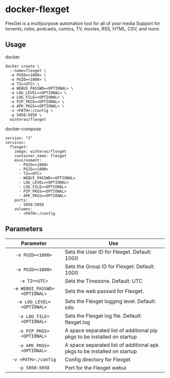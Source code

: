 # docker-flexget
FlexGet is a multipurpose automation tool for all of your media
Support for torrents, nzbs, podcasts, comics, TV, movies, RSS, HTML, CSV, and more.


## Usage
docker
```
docker create \
  --name=flexget \
  -e PUID=<1000> \
  -e PGID=<1000> \
  -e TZ=<UTC> \
  -e WEBUI_PASSWD=<OPTIONAL> \
  -e LOG_LEVEL=<OPTIONAL> \
  -e LOG_FILE=<OPTIONAL> \
  -e PIP_PKGS=<OPTIONAL> \
  -e APK_PKGS=<OPTIONAL> \
  -v <PATH>:/config \
  -p 5050:5050 \
  winterau/flexget
```
  
  docker-compose
  
```
version: "2"
services:
  flexget:
    image: winterau/flexget
    container_name: flexget
    environment:
      - PUID=<1000>
      - PGID=<1000>
      - TZ=<UTC>
      - WEBUI_PASSWD=<OPTIONAL>
      - LOG_LEVEL=<OPTIONAL> 
      - LOG_FILE=<OPTIONAL> 
      - PIP_PKGS=<OPTIONAL> 
      - APK_PKGS=<OPTIONAL> 
    ports:
      - 5050:5050
    volumes:
      - <PATH>:/config
```

## Parameters 

| Parameter | Use |
| :----: | --- |
| `-e PUID=<1000>` | Sets the User ID for Flexget. Default: 1000 |
| `-e PGID=<1000>` | Sets the Group ID for Flexget. Default: 1000 |
| `-e TZ=<UTC>` | Sets the Timezone. Default: UTC |
| `-e WEBUI_PASSWD=<OPTIONAL>` | Sets the web passwd for Flexget. |
| `-e LOG_LEVEL=<OPTIONAL>` | Sets the Flexget logging level. Default: info |
| `-e LOG_FILE=<OPTIONAL>` | Sets the Flexget log file. Default: flexget.log |
| `-e PIP_PKGS=<OPTIONAL>` | A space separated list of additional pip pkgs to be installed on startup |
| `-e APK_PKGS=<OPTIONAL>` | A space separated list of additional apk pkgs to be installed on startup |
| `-v <PATH>:/config` | Config directory for Flexget |
| `-p 5050:5050` | Port for the Flexget webui |
